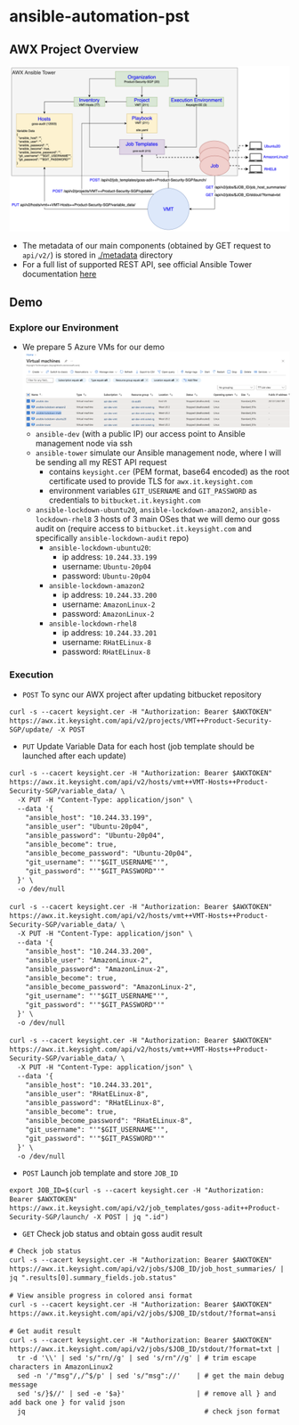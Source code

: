 # ansible-automation-pst
## AWX Project Overview
![](./metadata/AWX_architecture.png)
- The metadata of our main components (obtained by GET request to `api/v2/`) is stored in [./metadata](./metadata) directory
- For a full list of supported REST API, see official Ansible Tower documentation [here](https://docs.ansible.com/ansible-tower/latest/html/towerapi/api_ref.html)

## Demo
### Explore our Environment
- We prepare 5 Azure VMs for our demo
  ![](./metadata/VMs.png)
  - `ansible-dev` (with a public IP) our access point to Ansible management node via ssh
  - `ansible-tower` simulate our Ansible management node, where I will be sending all my REST API request
    - contains `keysight.cer` (PEM format, base64 encoded) as the root certificate used to provide TLS for `awx.it.keysight.com`
    - environment variables `GIT_USERNAME` and `GIT_PASSWORD` as credentials to `bitbucket.it.keysight.com`
  - `ansible-lockdown-ubuntu20`, `ansible-lockdown-amazon2`, `ansible-lockdown-rhel8` 3 hosts of 3 main OSes that we 
will demo our goss audit on (require access to `bitbucket.it.keysight.com` and specifically `ansible-lockdown-audit` repo)
    - `ansible-lockdown-ubuntu20`:
      - ip address: `10.244.33.199`
      - username: `Ubuntu-20p04`
      - password: `Ubuntu-20p04`
    - `ansible-lockdown-amazon2`
      - ip address: `10.244.33.200`
      - username: `AmazonLinux-2`
      - password: `AmazonLinux-2`
    - `ansible-lockdown-rhel8`
      - ip address: `10.244.33.201`
      - username: `RHatELinux-8`
      - password: `RHatELinux-8`
### Execution
- `POST` To sync our AWX project after updating bitbucket repository
```shell
curl -s --cacert keysight.cer -H "Authorization: Bearer $AWXTOKEN" https://awx.it.keysight.com/api/v2/projects/VMT++Product-Security-SGP/update/ -X POST
```
- `PUT` Update Variable Data for each host (job template should be launched
after each update)
```shell
curl -s --cacert keysight.cer -H "Authorization: Bearer $AWXTOKEN" https://awx.it.keysight.com/api/v2/hosts/vmt++VMT-Hosts++Product-Security-SGP/variable_data/ \
  -X PUT -H "Content-Type: application/json" \
  --data '{
    "ansible_host": "10.244.33.199",
    "ansible_user": "Ubuntu-20p04",
    "ansible_password": "Ubuntu-20p04",
    "ansible_become": true,
    "ansible_become_password": "Ubuntu-20p04",
    "git_username": "'"$GIT_USERNAME"'",
    "git_password": "'"$GIT_PASSWORD"'"
  }' \
  -o /dev/null
  
curl -s --cacert keysight.cer -H "Authorization: Bearer $AWXTOKEN" https://awx.it.keysight.com/api/v2/hosts/vmt++VMT-Hosts++Product-Security-SGP/variable_data/ \
  -X PUT -H "Content-Type: application/json" \
  --data '{
    "ansible_host": "10.244.33.200",
    "ansible_user": "AmazonLinux-2",
    "ansible_password": "AmazonLinux-2",
    "ansible_become": true,
    "ansible_become_password": "AmazonLinux-2",
    "git_username": "'"$GIT_USERNAME"'",
    "git_password": "'"$GIT_PASSWORD"'"
  }' \
  -o /dev/null
  
curl -s --cacert keysight.cer -H "Authorization: Bearer $AWXTOKEN" https://awx.it.keysight.com/api/v2/hosts/vmt++VMT-Hosts++Product-Security-SGP/variable_data/ \
  -X PUT -H "Content-Type: application/json" \
  --data '{
    "ansible_host": "10.244.33.201",
    "ansible_user": "RHatELinux-8",
    "ansible_password": "RHatELinux-8",
    "ansible_become": true,
    "ansible_become_password": "RHatELinux-8",
    "git_username": "'"$GIT_USERNAME"'",
    "git_password": "'"$GIT_PASSWORD"'"
  }' \
  -o /dev/null
```
- `POST` Launch job template and store `JOB_ID`
```
export JOB_ID=$(curl -s --cacert keysight.cer -H "Authorization: Bearer $AWXTOKEN" https://awx.it.keysight.com/api/v2/job_templates/goss-adit++Product-Security-SGP/launch/ -X POST | jq ".id")
```
- `GET` Check job status and obtain goss audit result
```
# Check job status
curl -s --cacert keysight.cer -H "Authorization: Bearer $AWXTOKEN" https://awx.it.keysight.com/api/v2/jobs/$JOB_ID/job_host_summaries/ | jq ".results[0].summary_fields.job.status"

# View ansible progress in colored ansi format
curl -s --cacert keysight.cer -H "Authorization: Bearer $AWXTOKEN" https://awx.it.keysight.com/api/v2/jobs/$JOB_ID/stdout/?format=ansi

# Get audit result
curl -s --cacert keysight.cer -H "Authorization: Bearer $AWXTOKEN" https://awx.it.keysight.com/api/v2/jobs/$JOB_ID/stdout/?format=txt |
  tr -d '\\' | sed 's/"rn//g' | sed 's/rn"//g' | # trim escape characters in AmazonLinux2 
  sed -n '/"msg"/,/^$/p' | sed 's/"msg"://'    | # get the main debug message
  sed 's/}$//' | sed -e '$a}'                  | # remove all } and add back one } for valid json
  jq                                             # check json format
```